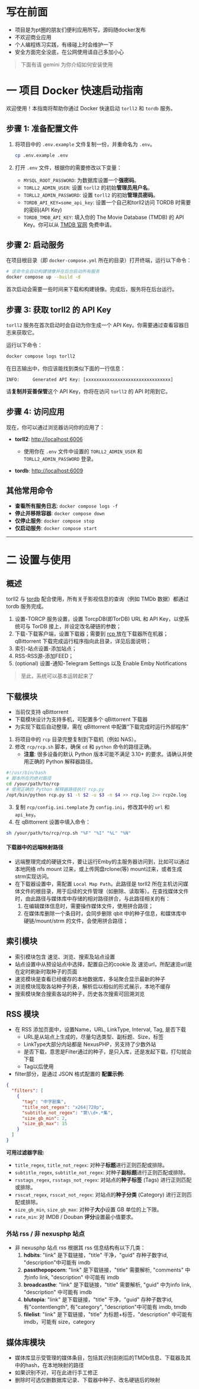 # 写在前面
* 项目是为pt圈的朋友们便利应用所写，源码随docker发布
* 不欢迎商业应用
* 个人编程练习实践，有缘碰上时会维护一下
* 安全方面完全没底，在公网使用请自己多加小心

> 下面有请 gemini 为你介绍如何安装使用

# 一 项目 Docker 快速启动指南

欢迎使用！本指南将帮助你通过 Docker 快速启动 `torll2` 和 `tordb` 服务。

## 步骤 1: 准备配置文件

1.  将项目中的 `.env.example` 文件复制一份，并重命名为 `.env`。

    ```bash
    cp .env.example .env
    ```

2.  打开 `.env` 文件，根据你的需要修改以下变量：

    - `MYSQL_ROOT_PASSWORD`: 为数据库设置一个**强密码**。
    - `TORLL2_ADMIN_USER`: 设置 `torll2` 的初始**管理员用户名**。
    - `TORLL2_ADMIN_PASSWORD`: 设置 `torll2` 的初始**管理员密码**。
    - `TORDB_API_KEY=some_api_key`: 设置一个自己和torll2访问 TORDB 时需要的密码(API Key)
    - `TORDB_TMDB_API_KEY`: 填入你的 The Movie Database (TMDB) 的 API Key。你可以从 [TMDB 官网](https://www.themoviedb.org/settings/api) 免费申请。

## 步骤 2: 启动服务

在项目根目录（即 `docker-compose.yml` 所在的目录）打开终端，运行以下命令：

```bash
# 该命令会自动构建镜像并在后台启动所有服务
docker compose up --build -d
```

首次启动会需要一些时间来下载和构建镜像。完成后，服务将在后台运行。

## 步骤 3: 获取 torll2 的 API Key

`torll2` 服务在首次启动时会自动为你生成一个 API Key。你需要通过查看容器日志来获取它。

运行以下命令：

```bash
docker compose logs torll2
```

在日志输出中，你应该能找到类似下面的一行信息：

```
INFO:     Generated API Key: [xxxxxxxxxxxxxxxxxxxxxxxxxxxxxxxx]
```

请**复制并妥善保管**这个 API Key，你将在访问 `torll2` 的 API 时用到它。

## 步骤 4: 访问应用

现在，你可以通过浏览器访问你的应用了：

- **torll2**: [http://localhost:6006](http://localhost:6006)
  - 使用你在 `.env` 文件中设置的 `TORLL2_ADMIN_USER` 和 `TORLL2_ADMIN_PASSWORD` 登录。

- **tordb**: [http://localhost:6009](http://localhost:6009)


## 其他常用命令

- **查看所有服务日志**: `docker compose logs -f`
- **停止并移除容器**: `docker compose down`
- **仅停止服务**: `docker compose stop`
- **仅启动服务**: `docker compose start`


---

#  二 设置与使用

## 概述
torll2 与 [tordb](https://github.com/ccf-2012/tordb) 配合使用，所有关于影视信息的查询（例如 TMDb 数据）都通过 tordb 服务完成。

1. 设置-TORCP 服务设置，设置 TorcpDB(即TorDB) URL 和 API Key，以使系统可与 TorDB 接上，并设定改名硬链的参数；
2. 下载-下载客户端，设置下载器；需要到 [rcp ](https://github.com/ccf-2012/rcp) 放在下载器所在机器；qBittorrent 下载完成运行程序指向此目录，详见后面说明；
3. 索引-站点设置-添加站点；
4. RSS-RSS源-添加FEED；
5. (optional) 设置-通知-Telegram Settings 以及 Enable Emby Notifications

> 至此，系统可以基本运转起来了


## 下载模块 
* 当前仅支持 qBittorrent
* 下载模块设计为支持多机，可配置多个 qBittorrent 下载器
* 为实现下载后自动整理，需在 qBittorrent 中配置“下载完成时运行外部程序”

1.  将项目中的 `rcp` 目录完整复制到下载机（例如 NAS）。
2.  修改 `rcp/rcp.sh` 脚本，确保 `cd` 和 `python` 命令的路径正确。
    -   **注意**: 很多设备的默认 Python 版本可能不满足 3.10+ 的要求。请确认并使用正确的 Python 解释器路径。

```sh
#!/usr/bin/bash
# 脚本所在的绝对路径
cd /your/path/to/rcp 
# 使用正确的 Python 解释器路径执行 rcp.py
/opt/bin/python rcp.py $1 -t $2 -u $3 -n $4 >> rcp.log 2>> rcp2e.log
```
3.  复制 `rcp/config.ini.template` 为 `config.ini`，修改其中的 `url` 和 `api_key`。
4.  在 qBittorrent 设置中填入命令：

```sh
sh /your/path/to/rcp/rcp.sh "%F" "%I" "%L" "%N"
```
#### 下载器中的远端映射路径
* 远端整理完成的硬链文件，要让运行Emby的主服务器访问到，比如可以通过本地网络 nfs mount 过来，或上传网盘rclone(等) mount过来，或者生成strm实现访问。
* 在下载器设置中，需配置 `Local Map Path`。此路径是 torll2 所在主机访问媒体文件的根目录，用于后续的文件管理（如删除、读取等）。在查找媒体文件时，由此路径与媒体库中存储的相对路径拼合，与此路径相关的有：
  1. 在编辑媒体信息时，需要操作媒体文件，使用拼合路径；
  2. 在媒体库删除一个条目时，会同步删除 qbit 中的种子信息，和媒体库中 硬链/mount/strm 的文件，会使用拼合路径；


## 索引模块
* 索引模块包含 速览、浏览、搜索及站点设置
* 站点设置中从预设站点中选择，配置自己的cookie 及 速览url，所配速览url是在定时刷新时取种子的页面
* 速览模块是查看已经缓存的本地数据库，多站聚合显示最新的种子
* 浏览模块现取各站种子列表，解析后以相似的形式展示，本地不缓存
* 搜索模块聚合搜索各站的种子，历史各次搜索可回溯浏览


## RSS 模块

* 在 RSS 添加页面中，设置Name，URL, LinkType, Interval, Tag, 是否下载
  * URL是从站点上生成的，尽量勾选类型、副标题、Size，标签
  * LinkType大部分内站都是 NexusPHP，另支持了少数外站
  * 是否下载，意思是Filter通过的种子，是只入库，还是发起下载，打勾就会下载
  * Tag以后使用
* filter部分，是通过 JSON 格式配置的
**配置示例:**
```json
{
  "filters": [
    {
      "tag": "中字剧集",
      "title_not_regex": "x264|720p",
      "subtitle_not_regex": "第\\d+.*集",
      "size_gb_min": 2,
      "size_gb_max": 15
    }
  ]
}
```
**可用过滤器字段:**
-   `title_regex`, `title_not_regex`: 对种子**标题**进行正则匹配或排除。
-   `subtitle_regex`, `subtitle_not_regex`: 对种子**副标题**进行正则匹配或排除。
-   `rsstags_regex`, `rsstags_not_regex`: 对站点的**种子标签** (Tags) 进行正则匹配或排除。
-   `rsscat_regex`, `rsscat_not_regex`: 对站点的**种子分类** (Category) 进行正则匹配或排除。
-   `size_gb_min`, `size_gb_max`: 对种子**大小**设置 GB 单位的上下限。
-   `rate_min`: 对 IMDB / Douban **评分**设置最小值要求。

### 外站 rss / 非 nexusphp 站点
* 非 nexusphp 站点 rss 根据其 rss 信息结构有以下几类：
  1.  **hdbits**: "link" 是下载链接，"title" 干净，"guid" 存种子数字id, "description"中可能有 imdb
  2.  **passthepopcorn**: "link" 是下载链接，"title" 需要解析, "comments" 中为info link, "description" 中可能有 imdb
  3.  **broadcasthe**: "link" 是下载链接，"title" 需要解析, "guid" 中为info link, "description" 中可能有 imdb
  4.  **blutopia**: "link" 是下载链接，"title" 干净，"guid" 存种子数字id, 有"contentlength", 有"category", "description"中可能有 imdb, tmdb
  5.  **filelist**: "link" 是下载链接，"title" 为标题+标签，"description" 中可能有 imdb，可能有 size，category


## 媒体库模块
* 媒体库显示受管理的媒体条目，包括其识别刮削后的TMDb信息、下载器及其中的hash，在本地映射的路径
* 如果识别不对，可在此进行手工修正
* 删除时可选仅删数据库记录、下载器中种子、改名硬链后的映射